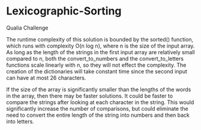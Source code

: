 # Lexicographic-Sorting
Qualia Challenge

The runtime complexity of this solution is bounded by the sorted() function, which runs with complexity O(n log n), where n is the size of the input array.  As long as the length of the strings in the first input array are relatively small compared to n, both the convert_to_numbers and the convert_to_letters functions scale linearly with n, so they will not effect the complexity.  The creation of the dictionaries will take constant time since the second input can have at most 26 characters.

If the size of the array is significantly smaller than the lengths of the words in the array, then there may be faster solutions.  It could be faster to compare the strings after looking at each character in the string.  This would significantly increase the number of comparisons, but could eliminate the need to convert the entire length of the string into numbers and then back into letters.
